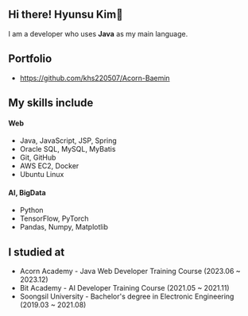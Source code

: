 ## Hi there! Hyunsu Kim👋
I am a developer who uses **Java** as my main language.

## Portfolio
- https://github.com/khs220507/Acorn-Baemin

## My skills include
#### Web
- Java, JavaScript, JSP, Spring
- Oracle SQL, MySQL, MyBatis
- Git, GitHub
- AWS EC2, Docker
- Ubuntu Linux

#### AI, BigData
- Python
- TensorFlow, PyTorch
- Pandas, Numpy, Matplotlib
## I studied at
- Acorn Academy - Java Web Developer Training Course (2023.06 ~ 2023.12)
- Bit Academy - AI Developer Training Course (2021.05 ~ 2021.11)
- Soongsil University - Bachelor's degree in Electronic Engineering (2019.03 ~ 2021.08)   


<!--
**khs220507/khs220507** is a ✨ _special_ ✨ repository because its `README.md` (this file) appears on your GitHub profile.

Here are some ideas to get you started:

- 🔭 I’m currently working on ...
- 🌱 I’m currently learning ...
- 👯 I’m looking to collaborate on ...
- 🤔 I’m looking for help with ...
- 💬 Ask me about ...
- 📫 How to reach me: ...
- 😄 Pronouns: ...
- ⚡ Fun fact: ...
-->
